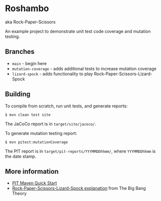 # Roshambo

aka Rock-Paper-Scissors

An example project to demonstrate unit test code coverage and mutation testing.

## Branches

* `main` - begin here
* `mutation-coverage` - adds additional tests to increase mutation coverage
* `lizard-spock` - adds functionality to play Rock-Paper-Scissors-Lizard-Spock

## Building

To compile from scratch, run unit tests, and generate reports:

```console
$ mvn clean test site
```

The JaCoCo report is in `target/site/jacoco/`.

To generate mutation testing report:

```console
$ mvn pitest:mutationCoverage
```

The PIT report is in `target/pit-reports/YYYMMDDhhmm/`, where `YYYMMDDhhmm` is 
the date stamp.

## More information

* [PIT Maven Quick Start](https://pitest.org/quickstart/maven/)
* [Rock-Paper-Scissors-Lizard-Spock explanation](https://youtu.be/iSHPVCBsnLw?t=38) from The Big Bang Theory
